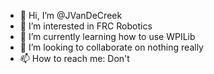 - 👋 Hi, I’m @JVanDeCreek
- 👀 I’m interested in FRC Robotics
- 🌱 I’m currently learning how to use WPILib
- 💞️ I’m looking to collaborate on nothing really
- 📫 How to reach me: Don't

<!---
JVanDeCreek/JVanDeCreek is a ✨ special ✨ repository because its `README.md` (this file) appears on your GitHub profile.
You can click the Preview link to take a look at your changes.
--->
